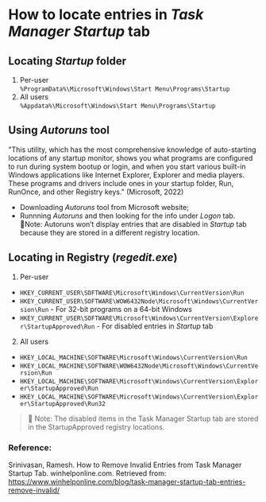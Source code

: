 # How to locate entries in _Task Manager Startup_ tab

## Locating _Startup_ folder
1. Per-user  
  `%ProgramData%\Microsoft\Windows\Start Menu\Programs\Startup`
3. All users  
  `%Appdata%\Microsoft\Windows\Start Menu\Programs\Startup`

## Using _Autoruns_ tool 
"This utility, which has the most comprehensive knowledge of auto-starting locations of any startup monitor, shows you what programs are configured to run during system bootup or login, and when you start various built-in Windows applications like Internet Explorer, Explorer and media players. These programs and drivers include ones in your startup folder, Run, RunOnce, and other Registry keys." (Microsoft, 2022)  
- Downloading _Autoruns_ tool from Microsoft website;
- Runnning _Autoruns_ and then looking for the info under _Logon_ tab.  
🎺Note: Autoruns won’t display entries that are disabled in _Startup_ tab because they are stored in a different registry location.

## Locating in Registry (_regedit.exe_)
1. Per-user
  - `HKEY_CURRENT_USER\SOFTWARE\Microsoft\Windows\CurrentVersion\Run`
  - `HKEY_CURRENT_USER\SOFTWARE\WOW6432Node\Microsoft\Windows\CurrentVersion\Run` - For 32-bit programs on a 64-bit Windows
  - `HKEY_CURRENT_USER\SOFTWARE\Microsoft\Windows\CurrentVersion\Explorer\StartupApproved\Run` - For disabled entries in _Startup_ tab
2. All users
  - `HKEY_LOCAL_MACHINE\SOFTWARE\Microsoft\Windows\CurrentVersion\Run`
  - `HKEY_LOCAL_MACHINE\SOFTWARE\WOW6432Node\Microsoft\Windows\CurrentVersion\Run`
  - `HKEY_LOCAL_MACHINE\SOFTWARE\Microsoft\Windows\CurrentVersion\Explorer\StartupApproved\Run`
  - `HKEY_LOCAL_MACHINE\SOFTWARE\Microsoft\Windows\CurrentVersion\Explorer\StartupApproved\Run32`  
> 🎺 Note: The disabled items in the Task Manager Startup tab are stored in the StartupApproved registry locations.

### Reference: 
Srinivasan, Ramesh. How to Remove Invalid Entries from Task Manager Startup Tab. winhelponline.com. Retrieved from: https://www.winhelponline.com/blog/task-manager-startup-tab-entries-remove-invalid/

